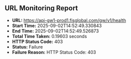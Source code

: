 ## URL Monitoring Report

- **URL:** https://api-gw1-prod1.fisglobal.com/gw/v1/health
- **Start Time:** 2025-09-02T14:52:49.330843
- **End Time:** 2025-09-02T14:52:49.526873
- **Total Time Taken:** 0.19603 seconds
- **HTTP Status Code:** 403
- **Status:** Failure
- **Failure Reason:** HTTP Status Code: 403
